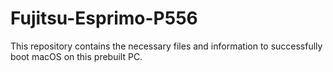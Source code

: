 # Fujitsu-Esprimo-P556
This repository contains the necessary files and information to successfully boot macOS on this prebuilt PC. 
